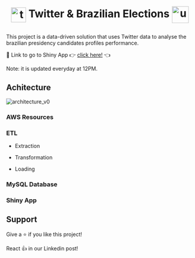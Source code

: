 # <p align="center" style="margin-top: 0px;"> <img align="center" alt="twitter" height="40" width="40" src="https://cdn.jsdelivr.net/gh/devicons/devicon/icons/twitter/twitter-original.svg"> Twitter & Brazilian Elections <img align="center" alt="urna" height="45" width="45" src="https://user-images.githubusercontent.com/48625700/192151877-e07c0c2a-f2cf-49f7-ad1c-9392bbde3b74.png">

This project is a data-driven solution that uses Twitter data to analyse the brazilian presidency candidates profiles performance.

:pushpin: Link to go to Shiny App :point_right: [click here!](https://icarob.shinyapps.io/br-elections-on-twitter/) :point_left:

Note: it is updated everyday at 12PM.

## Achitecture

![architecture_v0](https://user-images.githubusercontent.com/48625700/192150843-4b5e3671-4428-4cde-a492-97eefb37731c.png)

### AWS Resources

### ETL

- Extraction

- Transformation

- Loading

### MySQL Database

### Shiny App

## Support

Give a ⭐️ if you like this project!

React 👍 in our Linkedin post!
